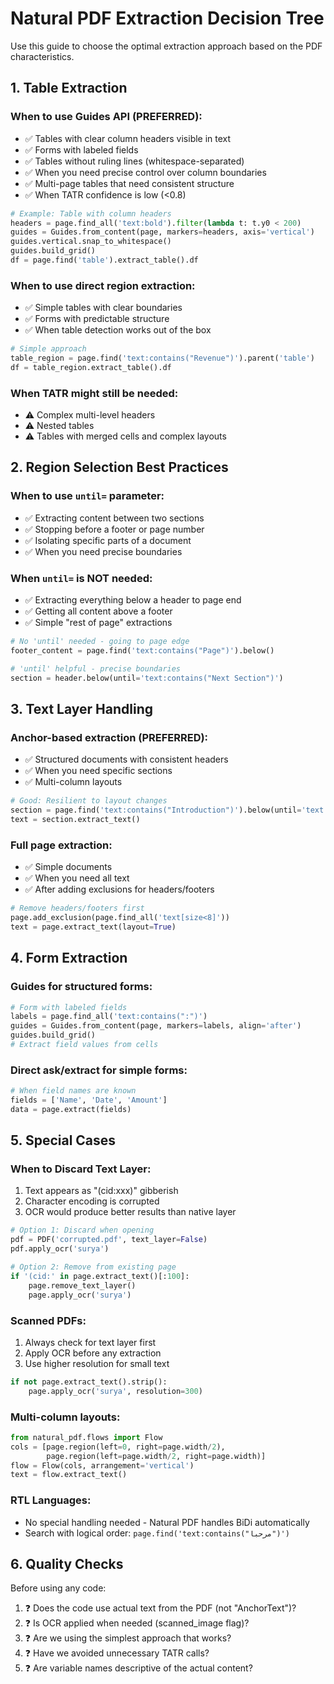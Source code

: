 # Natural PDF Extraction Decision Tree

Use this guide to choose the optimal extraction approach based on the PDF characteristics.

## 1. Table Extraction

### When to use Guides API (PREFERRED):
- ✅ Tables with clear column headers visible in text
- ✅ Forms with labeled fields  
- ✅ Tables without ruling lines (whitespace-separated)
- ✅ When you need precise control over column boundaries
- ✅ Multi-page tables that need consistent structure
- ✅ When TATR confidence is low (<0.8)

```python
# Example: Table with column headers
headers = page.find_all('text:bold').filter(lambda t: t.y0 < 200)
guides = Guides.from_content(page, markers=headers, axis='vertical')
guides.vertical.snap_to_whitespace()
guides.build_grid()
df = page.find('table').extract_table().df
```

### When to use direct region extraction:
- ✅ Simple tables with clear boundaries
- ✅ Forms with predictable structure
- ✅ When table detection works out of the box

```python
# Simple approach
table_region = page.find('text:contains("Revenue")').parent('table')
df = table_region.extract_table().df
```

### When TATR might still be needed:
- ⚠️ Complex multi-level headers
- ⚠️ Nested tables
- ⚠️ Tables with merged cells and complex layouts

## 2. Region Selection Best Practices

### When to use `until=` parameter:
- ✅ Extracting content between two sections
- ✅ Stopping before a footer or page number
- ✅ Isolating specific parts of a document
- ✅ When you need precise boundaries

### When `until=` is NOT needed:
- ✅ Extracting everything below a header to page end
- ✅ Getting all content above a footer
- ✅ Simple "rest of page" extractions

```python
# No 'until' needed - going to page edge
footer_content = page.find('text:contains("Page")').below()

# 'until' helpful - precise boundaries
section = header.below(until='text:contains("Next Section")')
```

## 3. Text Layer Handling

### Anchor-based extraction (PREFERRED):
- ✅ Structured documents with consistent headers
- ✅ When you need specific sections
- ✅ Multi-column layouts

```python
# Good: Resilient to layout changes
section = page.find('text:contains("Introduction")').below(until='text:contains("Methods")')
text = section.extract_text()
```

### Full page extraction:
- ✅ Simple documents
- ✅ When you need all text
- ✅ After adding exclusions for headers/footers

```python
# Remove headers/footers first
page.add_exclusion(page.find_all('text[size<8]'))
text = page.extract_text(layout=True)
```

## 4. Form Extraction

### Guides for structured forms:
```python
# Form with labeled fields
labels = page.find_all('text:contains(":")')
guides = Guides.from_content(page, markers=labels, align='after')
guides.build_grid()
# Extract field values from cells
```

### Direct ask/extract for simple forms:
```python
# When field names are known
fields = ['Name', 'Date', 'Amount']
data = page.extract(fields)
```

## 5. Special Cases

### When to Discard Text Layer:
1. Text appears as "(cid:xxx)" gibberish
2. Character encoding is corrupted
3. OCR would produce better results than native layer

```python
# Option 1: Discard when opening
pdf = PDF('corrupted.pdf', text_layer=False)
pdf.apply_ocr('surya')

# Option 2: Remove from existing page
if '(cid:' in page.extract_text()[:100]:
    page.remove_text_layer()
    page.apply_ocr('surya')
```

### Scanned PDFs:
1. Always check for text layer first
2. Apply OCR before any extraction
3. Use higher resolution for small text

```python
if not page.extract_text().strip():
    page.apply_ocr('surya', resolution=300)
```

### Multi-column layouts:
```python
from natural_pdf.flows import Flow
cols = [page.region(left=0, right=page.width/2), 
        page.region(left=page.width/2, right=page.width)]
flow = Flow(cols, arrangement='vertical')
text = flow.extract_text()
```

### RTL Languages:
- No special handling needed - Natural PDF handles BiDi automatically
- Search with logical order: `page.find('text:contains("مرحبا")')`

## 6. Quality Checks

Before using any code:
1. ❓ Does the code use actual text from the PDF (not "AnchorText")?
2. ❓ Is OCR applied when needed (scanned_image flag)?
3. ❓ Are we using the simplest approach that works?
4. ❓ Have we avoided unnecessary TATR calls?
5. ❓ Are variable names descriptive of the actual content? 